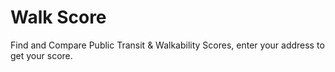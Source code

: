 # Walk Score

Find and Compare Public Transit & Walkability Scores, enter your address to get your score.


